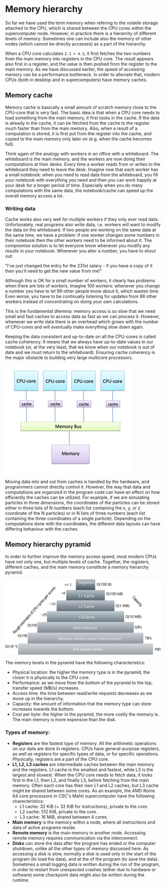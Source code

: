 <!-- Includes material from "Supercomputing" online-course (https://www.futurelearn.com/courses/supercomputing/)
by Edinburgh Supercomputing Center (EPCC), licensed under Creative Commons SA-BY -->

# Memory hierarchy

So far we have used the term memory when refering to the volatile
storage attached to the CPU, which is shared between the CPU cores
within the supercomputer node. However, in practice there is a
hierarchy of different levels of memory. Sometimes one can include
also the memory of other nodes (which cannot be directly accesses)
as a part of the hierarchy.

When a CPU core calculates `2.1 + 4.3`, it first fetches the two numbers
from the main memory into registers in the CPU core. The result
appears also first in a register, and the value is then pushed from
the register to the main memory. As we have discussed earlier, the
speed of accessing memory can be a performance bottleneck. In order to
alleviate that, modern CPUs (both in desktop and in supercomputers) have
memory caches.

## Memory cache

Memory cache is basically a small amount of scratch memory close
to the CPU-core that is very fast. The basic idea is that when a CPU core needs
to load something from the main memory, it first looks in the
cache. If the data is already in the cache, it can be fetched from
the cache to the register much faster than from the main memory. Also, when a
result of a computation is stored, it is first put from the register into the
cache, and copied to the main memory only later on (e.g. when the
cache becomes full).

Think again of the analogy with workers in an office with
a whiteboard. The whiteboard is the main memory, and the workers are now doing their
computations at their desks. Every time a worker reads from or writes to
the whiteboard they need to leave the desk. Imagine now that
each worker has a small notebook: when you need to read data from the
whiteboard, you fill your notebook with everything you need and then
you can work happily at your desk for a longer period of
time. Especially when you do many computations with the same data, the
notebook/cache can speed up the overall memory access a lot.

### Writing data

Cache works also very well for multiple workers if they only ever read data.
Unfortunately, real programs also write data, i.e. workers will want to modify
the data on the whiteboard. If two people are working on the same data at the
same time, we have a problem: if one worker changes some numbers in their
notebook then the other workers need to be informed about it. The compromise solution
is to let everyone know whenever you modify any results in your notebook.
Whenever you alter a number, you have to shout out:

"I’ve just changed the entry for the 231st salary - if you have a copy of it
then you’ll need to get the new value from me!"

Although this is OK for a small number of workers, it clearly has problems
when there are lots of workers. Imagine 100 workers: whenever you change a
number you have to let 99 other people know about it, which wastes time. Even
worse, you have to be continually listening for updates from 99 other workers
instead of concentrating on doing your own calculations.

This is the fundamental dilemma: memory access is so slow that we need small and
fast caches to access data as fast as we can process it. However,
whenever we write data there is an overhead which grows with the number of
CPU-cores and will eventually make everything slow down again.

Keeping the data consistent and up-to-date on all the CPU-cores is called
cache coherency. It means that we always have up-to-date values in our
notebook (or, at the very least, that we know when our notebook is out of date
and we must return to the whiteboard). Ensuring cache coherency is the major
obstacle to building very large multicore processors.

<!-- image copyright EPCC, licensed under Creative Commons SA-BY -->
![Schematic view of memory cache](images/cache.png)

Moving data into and out from caches is handled by the hardware,
and programmers cannot directly control it. However, the way that
data and computations are organized in the program code can have an
effect on how efficiently the caches can be utilized.
For example, if we are simulating particles in three dimensions, the
coordinates of the particles can be stored either in three lists of N
numbers (each list containing the x, y, or z coordinate of the N
particles) or in N lists of three numbers (each list containing the
three coordinates of a single particle). Depending on the computations
done with the coordinates, the different data layouts can have
differing behaviour with the caches.


## Memory hierarchy pyramid

In order to further improve the memory access speed, most modern CPUs have
not only one, but multiple levels of cache. Together, the registers, different caches, and 
the main memory constitute a memory hierarchy pyramid.


![Memory hierarchy in a supercomputer](images/memory_hierarchy.svg)

The memory levels in the pyramid have the following characteristics:
* Physical location: the higher the memory type is in the pyramid, the closer it is physically to the CPU core.
* Performance: as we move from the bottom of the pyramid to the top, transfer
  speed (MB/s) increases.
* Access time: the time between read/write requests decreases as we move up in
  the hierarchy.
* Capacity: the amount of information that the memory type can store increases
  towards the bottom.
* Cost per byte: the higher in the pyramid, the more costly the
  memory is. The main memory is more expensive than the disk.

### Types of memory:

*  **Registers** are the fastest type of memory. All the arithmetic operations
   on our data are done in registers. CPUs have general-purpose registers, as
   well as registers for specific types of data, or for specific operations.
   Physically, registers are a part of the CPU core.
*  **L1, L2, L3 caches** are intermediate caches between the main memory and
   the registers. L1 cache is the smallest and fastest, while L3 is the
   largest and slowest. When the CPU core needs to fetch data, it looks first in
   the L1, then L2, and finally L3, before fetching from the main memory.
   Often each core has their own L1 and L2 caches, but L3 cache might be
   shared between some cores. As an example, the AMD Rome 64 core processors
   in CSC's Mahti supercomputer have the following charecteristics:
   * L1 cache: 32 KiB (+ 32 KiB for instructions), private to the core.
   * L2 cache: 512 KiB, private to the core.
   * L3 cache: 16 MiB, shared between 4 cores.
*  **Main memory** is the memory within a node, where all instructions and
   data of active programs reside.
*  **Remote memory** is the main memory in another node. Accessing remote
   memory requires communication via the interconnect.
*  **Disks** can store the data after the program has ended or the
   computer shutdown, unlike all the other types of memory discussed
   here. As accessing a disk is slow, normally a disk is used only in the
   start of the program (to load the data), and at the of the program
   (to save the data). Sometimes a small logging data is written
   during the run of the program, in order to restart from unexpected
   crashes (either due to hardware or software) some checkpoint data
   might also be written during the runtime.
